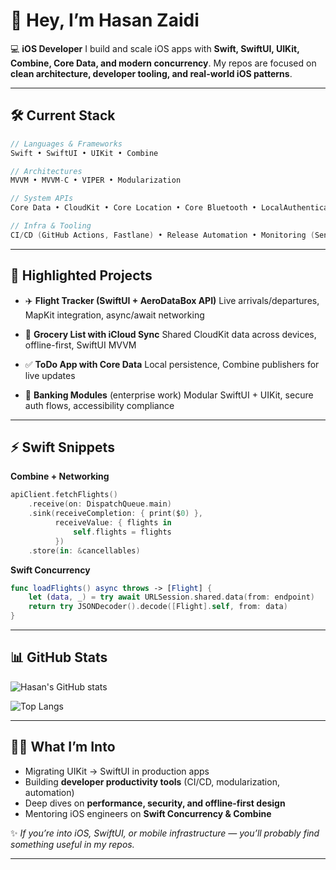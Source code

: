 # 👋 Hey, I’m Hasan Zaidi

💻 **iOS Developer**
I build and scale iOS apps with **Swift, SwiftUI, UIKit, Combine, Core Data, and modern concurrency**. My repos are focused on **clean architecture, developer tooling, and real-world iOS patterns**.

---

## 🛠 Current Stack

```swift
// Languages & Frameworks
Swift • SwiftUI • UIKit • Combine

// Architectures
MVVM • MVVM-C • VIPER • Modularization

// System APIs
Core Data • CloudKit • Core Location • Core Bluetooth • LocalAuthentication • APNs

// Infra & Tooling
CI/CD (GitHub Actions, Fastlane) • Release Automation • Monitoring (Sentry, Datadog)
```

---

## 📂 Highlighted Projects

* ✈️ **Flight Tracker (SwiftUI + AeroDataBox API)**
  Live arrivals/departures, MapKit integration, async/await networking

* 🛒 **Grocery List with iCloud Sync**
  Shared CloudKit data across devices, offline-first, SwiftUI MVVM

* ✅ **ToDo App with Core Data**
  Local persistence, Combine publishers for live updates

* 🏦 **Banking Modules** (enterprise work)
  Modular SwiftUI + UIKit, secure auth flows, accessibility compliance

---

## ⚡️ Swift Snippets

**Combine + Networking**

```swift
apiClient.fetchFlights()
    .receive(on: DispatchQueue.main)
    .sink(receiveCompletion: { print($0) },
          receiveValue: { flights in
              self.flights = flights
          })
    .store(in: &cancellables)
```

**Swift Concurrency**

```swift
func loadFlights() async throws -> [Flight] {
    let (data, _) = try await URLSession.shared.data(from: endpoint)
    return try JSONDecoder().decode([Flight].self, from: data)
}
```

---

## 📊 GitHub Stats

![Hasan's GitHub stats](https://github-readme-stats.vercel.app/api?username=hasanzaidi-lab\&show_icons=true\&theme=tokyonight)

![Top Langs](https://github-readme-stats.vercel.app/api/top-langs/?username=hasanzaidi-lab\&layout=compact\&theme=tokyonight)

---

## 🧑‍💻 What I’m Into

* Migrating UIKit → SwiftUI in production apps
* Building **developer productivity tools** (CI/CD, modularization, automation)
* Deep dives on **performance, security, and offline-first design**
* Mentoring iOS engineers on **Swift Concurrency & Combine**

✨ *If you’re into iOS, SwiftUI, or mobile infrastructure — you’ll probably find something useful in my repos.*

---
